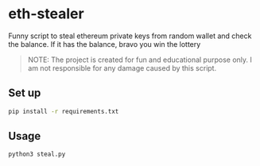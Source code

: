 # eth-stealer

Funny script to steal ethereum private keys from random wallet and check the balance. 
If it has the balance, bravo you win the lottery

> NOTE: The project is created for fun and educational purpose only. I am not responsible for any damage caused by this script.

## Set up
```sh
pip install -r requirements.txt
```

## Usage
```sh
python3 steal.py
```